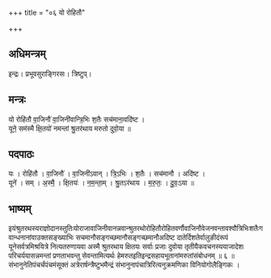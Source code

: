 +++
title = "०६ यो रोहितौ"

+++
## अधिमन्त्रम्
इन्द्रः। प्रभूवसुराङ्गिरसः। त्रिष्टुप्।

## मन्त्रः
यो रोहि॑तौ वा॒जिनौ॑ वा॒जिनी॑वान्त्रि॒भिः श॒तैः सच॑माना॒वदि॑ष्ट ।  
यूने॒ सम॑स्मै क्षि॒तयो॑ नमन्तां श्रु॒तर॑थाय मरुतो दुवो॒या ॥

## पदपाठः
यः । रोहि॑तौ । वा॒जिनौ॑ । वा॒जिनी॑ऽवान् । त्रि॒ऽभिः । श॒तैः । सच॑मानौ । अदि॑ष्ट ।  
यूने॑ । सम् । अ॒स्मै॒ । क्षि॒तयः॑ । न॒म॒न्ता॒म् । श्रु॒तऽर॑थाय । म॒रु॒तः॒ । दु॒वः॒ऽया ॥

## भाष्यम्
इयंश्रुतरथस्यराज्ञोदानस्तुतिःयोराजावाजिनीवानन्नवान्श्रुतरथोरोहितौरोहितवर्णौवाजिनौवेजनवन्तावश्वौत्रिभिःशतैःगवान्धनानांवाउक्तसङ्ख्याभिः सचमानौसङ्गच्छमानौसङ्गच्छमानौअदिष्ट दातेर्दिशतेर्वालुङीदंरूपं यूनेसर्वत्रमिश्रयित्रे नित्यतरुणायवा अस्मै श्रुतरथाय क्षितयः सर्वाः प्रजाः दुवोया तृतीयैकवचनस्ययाजादेशः परिचर्ययासन्नमन्तां प्रणताभवन्तु सेवन्तामित्यर्थः हेमरुतइतिइन्द्रसहायभूतानांमरुतांसंबोधनम् ॥ ६ ॥संभानुनेतिपंचर्चंपंचमंसूक्तं अत्रेरार्षन्त्रैष्टुभमैन्द्रं संभानुनापंचात्रिरित्यनुक्रमणिका विनियोगोलैङ्गिकः ।